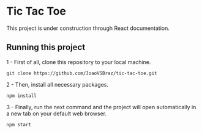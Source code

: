 # Tic Tac Toe

This project is under construction through React documentation.

## Running this project

1 - First of all, clone this repository to your local machine. 
```
git clone https://github.com/JoaoVSBraz/tic-tac-toe.git
```

2 - Then, install all necessary packages.

```
npm install
``` 
3 - 
Finally, run the next command and the project will open automatically in a new tab on your default web browser.

```
npm start
```
